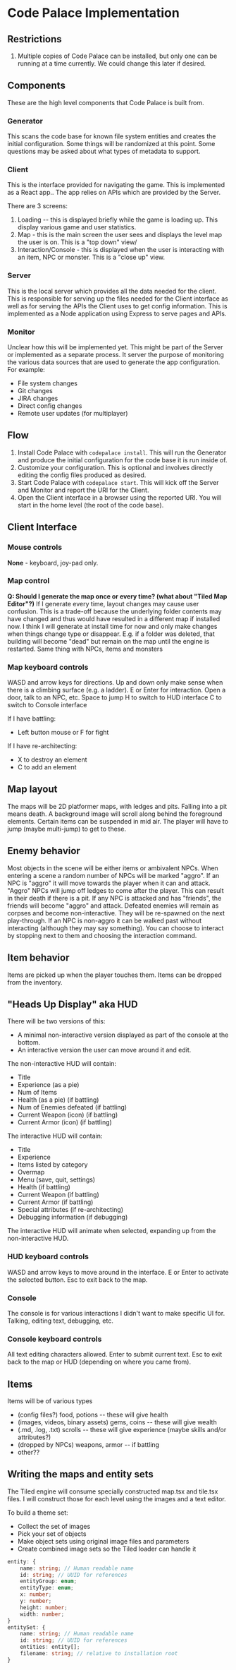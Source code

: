 # Code Palace Implementation

## Restrictions

1. Multiple copies of Code Palace can be installed, but only one can be running at a time currently. We could change this later if desired.

## Components

These are the high level components that Code Palace is built from.

### Generator

This scans the code base for known file system entities and creates the initial configuration.
Some things will be randomized at this point. Some questions may be asked about what types of metadata to support.

### Client

This is the interface provided for navigating the game. This is implemented as a React app.. The app relies on APIs which are provided by the Server.

There are 3 screens:

1. Loading -- this is displayed briefly while the game is loading up. This display various game and user statistics.
2. Map - this is the main screen the user sees and displays the level map the user is on. This is a "top down" view/
3. Interaction/Console - this is displayed when the user is interacting with an item, NPC or monster. This is a "close up" view.

### Server

This is the local server which provides all the data needed for the client. This is responsible for serving up the files needed for the Client interface as well as for serving the APIs the Client uses to get config information. This is implemented as a Node application using Express to serve pages and APIs.

### Monitor

Unclear how this will be implemented yet. This might be part of the Server or implemented as a separate process. It server the purpose of monitoring the various data sources that are used to generate the app configuration. For example:

- File system changes
- Git changes
- JIRA changes
- Direct config changes
- Remote user updates (for multiplayer)

## Flow

1. Install Code Palace with `codepalace install`. This will run the Generator and produce the initial configuration for the code base it is run inside of.
2. Customize your configuration. This is optional and involves directly editing the config files produced as desired.
3. Start Code Palace with `codepalace start`. This will kick off the Server and Monitor and report the URI for the Client.
4. Open the Client interface in a browser using the reported URI. You will start in the home level (the root of the code base).


## Client Interface

### Mouse controls

**None** - keyboard, joy-pad only.

### Map control

**Q: Should I generate the map once or every time? (what about "Tiled Map Editor"?)**
If I generate every time, layout changes may cause user confusion. This is a trade-off because the underlying folder contents may have changed and thus would have resulted in a different map if installed now. I think I will generate at install time for now and only make changes when things change type or disappear. E.g. if a folder was deleted, that building will become "dead" but remain on the map until the engine is restarted. Same thing with NPCs, items and monsters

### Map keyboard controls

WASD and arrow keys for directions. Up and down only make sense when there is a climbing surface (e.g. a ladder).
E or Enter for interaction. Open a door, talk to an NPC, etc.
Space to jump
H to switch to HUD interface
C to switch to Console interface

If I have battling:

- Left button mouse or F for fight

If I have re-architecting:

- X to destroy an element
- C to add an element

## Map layout

The maps will be 2D platformer maps, with ledges and pits. Falling into a pit means death.
A background image will scroll along behind the foreground elements.
Certain items can be suspended in mid air. The player will have to jump (maybe multi-jump) to get to these.

## Enemy behavior

Most objects in the scene will be either items or ambivalent NPCs.
When entering a scene a random number of NPCs will be marked "aggro".
If an NPC is "aggro" it will move towards the player when it can and attack.
"Aggro" NPCs will jump off ledges to come after the player. This can result in their death if there is a pit.
If any NPC is attacked and has "friends", the friends will become "aggro" and attack.
Defeated enemies will remain as corpses and become non-interactive. They will be re-spawned on the next play-through.
If an NPC is non-aggro it can be walked past without interacting (although they may say something).
You can choose to interact by stopping next to them and choosing the interaction command.

## Item behavior

Items are picked up when the player touches them. Items can be dropped from the inventory.

## "Heads Up Display" aka HUD

There will be two versions of this:

- A minimal non-interactive version displayed as part of the console at the bottom.
- An interactive version the user can move around it and edit.

The non-interactive HUD will contain:

- Title
- Experience (as a pie)
- Num of Items
- Health (as a pie) (if battling)
- Num of Enemies defeated (if battling)
- Current Weapon (icon) (if battling)
- Current Armor (icon) (if battling)

The interactive HUD will contain:

- Title
- Experience
- Items listed by category
- Overmap
- Menu (save, quit, settings)
- Health (if battling)
- Current Weapon (if battling)
- Current Armor (if battling)
- Special attributes (if re-architecting)
- Debugging information (if debugging)

The interactive HUD will animate when selected, expanding up from the non-interactive HUD.

### HUD keyboard controls

WASD and arrow keys to move around in the interface.
E or Enter to activate the selected button.
Esc to exit back to the map.

### Console

The console is for various interactions I didn't want to make specific UI for.
Talking, editing text, debugging, etc.

### Console keyboard controls

All text editing characters allowed.
Enter to submit current text.
Esc to exit back to the map or HUD (depending on where you came from).

## Items

Items will be of various types

- (config files?) food, potions -- these will give health
- (images, videos, binary assets) gems, coins -- these will give wealth
- (.md, .log, .txt) scrolls -- these will give experience (maybe skills and/or attributes?)
- (dropped by NPCs) weapons, armor -- if battling
- other??

## Writing the maps and entity sets

 The Tiled engine will consume specially constructed map.tsx and tile.tsx files.
 I will construct those for each level using the images and a text editor.

To build a theme set:

- Collect the set of images
- Pick your set of objects
- Make object sets using original image files and parameters
- Create combined image sets so the Tiled loader can handle it

```ts
entity: {
    name: string; // Human readable name
    id: string; // UUID for references
    entityGroup: enum;
    entityType: enum;
    x: number;
    y: number;
    height: number;
    width: number;
}
entitySet: {
    name: string; // Human readable name
    id: string; // UUID for references
    entities: entity[];
    filename: string; // relative to installation root
}
```

